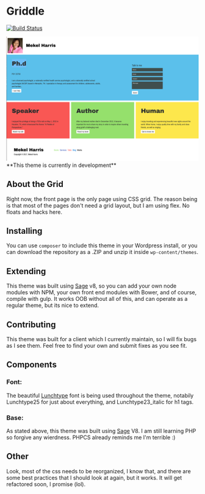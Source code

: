 # Griddle
[![Build Status](https://travis-ci.org/128keaton/griddle-wp.svg?branch=master)](https://travis-ci.org/128keaton/griddle-wp)

<img src="https://github.com/128keaton/griddle-wp/raw/master/screenshot.png">
**This theme is currently in development**

## About the Grid
Right now, the front page is the only page using CSS grid. The reason being is that most of the pages don't need a grid layout, but I am using flex. No floats and hacks here. 

## Installing
You can use `composer` to include this theme in your Wordpress install, or you can download the repository as a .ZIP and unzip it inside `wp-content/themes`.

## Extending
This theme was built using [Sage](https://roots.io/sage/) v8, so you can add your own node modules with NPM, your own front end modules with Bower, and of course, compile with gulp. It works OOB without all of this, and can operate as a regular theme, but its nice to extend.

## Contributing
This theme was built for a client which I currently maintain, so I will fix bugs as I see them. Feel free to find your own and submit fixes as you see fit.

## Components
### Font:
The beautiful [Lunchtype](http://lunchtype.com/) font is being used throughout the theme, notabily Lunchtype25 for just about everything, and Lunchtype23_italic for h1 tags.
### Base:
As stated above, this theme was built using [Sage](https://roots.io/sage/) V8. I am still learning PHP so forgive any wierdness. PHPCS already reminds me I'm terrible :)
 
## Other
Look, most of the css needs to be reorganized, I know that, and there are some best practices that I should look at again, but it works. It will get refactored soon, I promise (lol).
